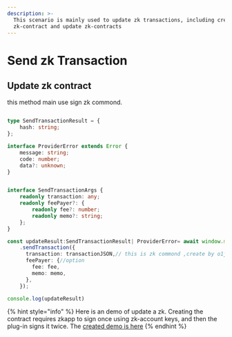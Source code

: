 ```yaml
---
description: >-
  This scenario is mainly used to update zk transactions, including create
  zk-contract and update zk-contracts
---
```


# Send zk Transaction

## Update zk contract

this method main use sign zk commond.

```typescript

type SendTransactionResult = {
    hash: string;
};

interface ProviderError extends Error {
    message: string;
    code: number;
    data?: unknown;
}


interface SendTransactionArgs {
    readonly transaction: any;
    readonly feePayer?: {
        readonly fee?: number;
        readonly memo?: string;
    };
}

const updateResult:SendTransactionResult| ProviderError= await window.mina?
    .sendTransaction({
      transaction: transactionJSON,// this is zk commond ,create by o1js
      feePayer: {//option
        fee: fee,
        memo: memo,
      },
    });

console.log(updateResult)
```

{% hint style="info" %}
Here is an demo of update a zk. Creating the contract requires zkapp to sign once using zk-account keys, and then the plug-in signs it twice. The [created demo is here](https://github.com/aurowallet/test-zkapp/blob/feature/zk/ui/src/components/HomeComponents/SignTransactionBox.tsx#L263)
{% endhint %}
